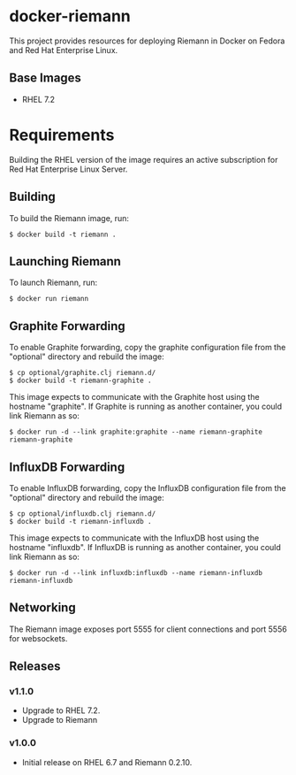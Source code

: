 # docker-riemann

This project provides resources for deploying Riemann in Docker on Fedora and
Red Hat Enterprise Linux.

## Base Images

- RHEL 7.2

# Requirements

Building the RHEL version of the image requires an active subscription for Red
Hat Enterprise Linux Server.

## Building

To build the Riemann image, run:

```.shell
$ docker build -t riemann .
```

## Launching Riemann

To launch Riemann, run:

```.shell
$ docker run riemann
```

## Graphite Forwarding

To enable Graphite forwarding, copy the graphite configuration file from the
"optional" directory and rebuild the image:

```.shell
$ cp optional/graphite.clj riemann.d/
$ docker build -t riemann-graphite .
```

This image expects to communicate with the Graphite host using the hostname
"graphite". If Graphite is running as another container, you could link Riemann
as so:

```.shell
$ docker run -d --link graphite:graphite --name riemann-graphite riemann-graphite
```

## InfluxDB Forwarding

To enable InfluxDB forwarding, copy the InfluxDB configuration file from the
"optional" directory and rebuild the image:

```.shell
$ cp optional/influxdb.clj riemann.d/
$ docker build -t riemann-influxdb .
```

This image expects to communicate with the InfluxDB host using the hostname
"influxdb". If InfluxDB is running as another container, you could link Riemann
as so:

```.shell
$ docker run -d --link influxdb:influxdb --name riemann-influxdb riemann-influxdb
```

## Networking

The Riemann image exposes port 5555 for client connections and port 5556 for
websockets.

## Releases

### v1.1.0

- Upgrade to RHEL 7.2.
- Upgrade to Riemann

### v1.0.0

- Initial release on RHEL 6.7 and Riemann 0.2.10.
